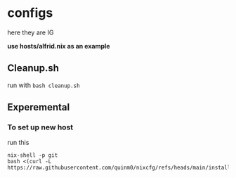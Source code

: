 # configs

here they are IG

**use hosts/alfrid.nix as an example**

## Cleanup.sh

run with `bash cleanup.sh`

## Experemental

### To set up new host

run this

```
nix-shell -p git
bash <(curl -L https://raw.githubusercontent.com/quinm0/nixcfg/refs/heads/main/install.sh)
```
